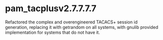 # pam_tacplusv2.7.7.7.7
Refactored the complex and overengineered TACACS+ session id generation, replacing it with getrandom on all systems, with gnulib provided implementation for systems that do not have it.
